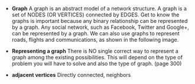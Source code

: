 - **Graph**
  A graph is an abstract model of a network structure. A graph is a
  set of NODES (OR VERTICES) connected by EDGES. Get to know the
  graphs is important because any binary relationship can be
  represented by a graph.
  Any social network, such as Facebook, Twitter and Google+, can be
  represented by a graph. We can also use graphs to represent roads,
  flights and communications, as shown in the following image.

- **Representing a graph**
  There is NO single correct way to represent a graph among the existing
  possibilities. This will depend on the type of problem you will have
  to solve and also the type of graph. (page 300)

- **adjacent vertices**
  Directly connected, neighbors
